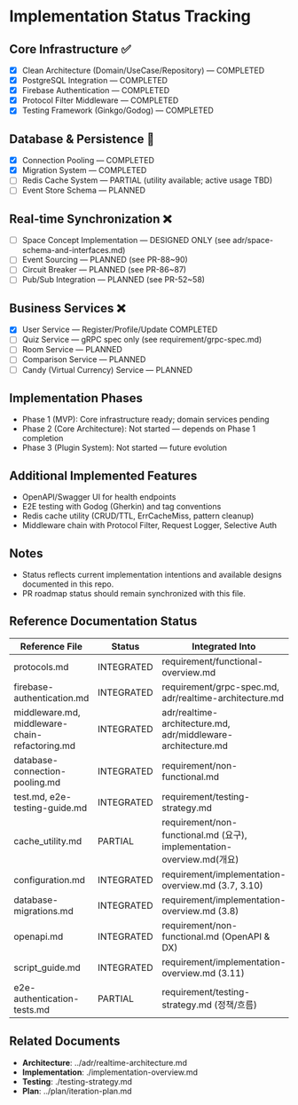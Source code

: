 # Implementation Status Tracking

## Core Infrastructure ✅
- [x] Clean Architecture (Domain/UseCase/Repository) — COMPLETED
- [x] PostgreSQL Integration — COMPLETED
- [x] Firebase Authentication — COMPLETED
- [x] Protocol Filter Middleware — COMPLETED
- [x] Testing Framework (Ginkgo/Godog) — COMPLETED

## Database & Persistence 🔄
- [x] Connection Pooling — COMPLETED
- [x] Migration System — COMPLETED
- [ ] Redis Cache System — PARTIAL (utility available; active usage TBD)
- [ ] Event Store Schema — PLANNED

## Real‑time Synchronization ❌
- [ ] Space Concept Implementation — DESIGNED ONLY (see adr/space-schema-and-interfaces.md)
- [ ] Event Sourcing — PLANNED (see PR-88~90)
- [ ] Circuit Breaker — PLANNED (see PR-86~87)
- [ ] Pub/Sub Integration — PLANNED (see PR-52~58)

## Business Services ❌
- [x] User Service — Register/Profile/Update COMPLETED
- [ ] Quiz Service — gRPC spec only (see requirement/grpc-spec.md)
- [ ] Room Service — PLANNED
- [ ] Comparison Service — PLANNED
- [ ] Candy (Virtual Currency) Service — PLANNED

## Implementation Phases
- Phase 1 (MVP): Core infrastructure ready; domain services pending
- Phase 2 (Core Architecture): Not started — depends on Phase 1 completion
- Phase 3 (Plugin System): Not started — future evolution

## Additional Implemented Features
- OpenAPI/Swagger UI for health endpoints
- E2E testing with Godog (Gherkin) and tag conventions
- Redis cache utility (CRUD/TTL, ErrCacheMiss, pattern cleanup)
- Middleware chain with Protocol Filter, Request Logger, Selective Auth

## Notes
- Status reflects current implementation intentions and available designs documented in this repo.
- PR roadmap status should remain synchronized with this file.

## Reference Documentation Status
| Reference File | Status | Integrated Into |
|----------------|--------|-----------------|
| protocols.md | INTEGRATED | requirement/functional-overview.md |
| firebase-authentication.md | INTEGRATED | requirement/grpc-spec.md, adr/realtime-architecture.md |
| middleware.md, middleware-chain-refactoring.md | INTEGRATED | adr/realtime-architecture.md, adr/middleware-architecture.md |
| database-connection-pooling.md | INTEGRATED | requirement/non-functional.md |
| test.md, e2e-testing-guide.md | INTEGRATED | requirement/testing-strategy.md |
| cache_utility.md | PARTIAL | requirement/non-functional.md (요구), implementation-overview.md(개요) |
| configuration.md | INTEGRATED | requirement/implementation-overview.md (3.7, 3.10) |
| database-migrations.md | INTEGRATED | requirement/implementation-overview.md (3.8) |
| openapi.md | INTEGRATED | requirement/non-functional.md (OpenAPI & DX) |
| script_guide.md | INTEGRATED | requirement/implementation-overview.md (3.11) |
| e2e-authentication-tests.md | PARTIAL | requirement/testing-strategy.md (정책/흐름) |

## Related Documents
- **Architecture**: ../adr/realtime-architecture.md
- **Implementation**: ./implementation-overview.md
- **Testing**: ./testing-strategy.md
- **Plan**: ../plan/iteration-plan.md
